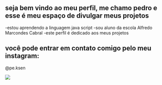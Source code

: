 ## seja bem vindo ao meu perfil, me chamo pedro e esse é meu espaço de divulgar meus projetos

-estou aprendendo a linguagem java script
-sou aluno da escola Alfredo Marcondes Cabral
-este perfil é dedicado aos meus projetos

## você pode entrar em contato comigo pelo meu instagram: 


@pe.ksen

![](https://media1.tenor.com/m/xAYj92aUDLIAAAAd/guts.gif)

